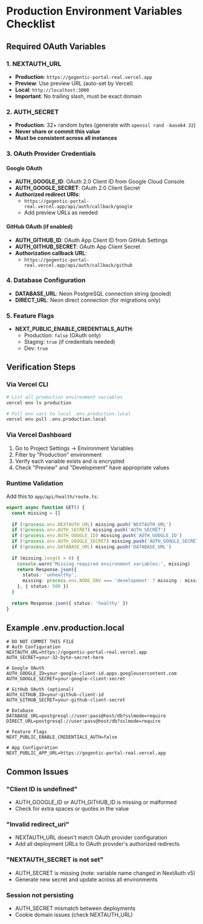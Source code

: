 # Production Environment Variables Checklist

## Required OAuth Variables

### 1. NEXTAUTH_URL
- **Production**: `https://gogentic-portal-real.vercel.app`
- **Preview**: Use preview URL (auto-set by Vercel)
- **Local**: `http://localhost:3000`
- **Important**: No trailing slash, must be exact domain

### 2. AUTH_SECRET
- **Production**: 32+ random bytes (generate with `openssl rand -base64 32`)
- **Never share or commit this value**
- **Must be consistent across all instances**

### 3. OAuth Provider Credentials

#### Google OAuth
- **AUTH_GOOGLE_ID**: OAuth 2.0 Client ID from Google Cloud Console
- **AUTH_GOOGLE_SECRET**: OAuth 2.0 Client Secret
- **Authorized redirect URIs**: 
  - `https://gogentic-portal-real.vercel.app/api/auth/callback/google`
  - Add preview URLs as needed

#### GitHub OAuth (if enabled)
- **AUTH_GITHUB_ID**: OAuth App Client ID from GitHub Settings
- **AUTH_GITHUB_SECRET**: OAuth App Client Secret
- **Authorization callback URL**:
  - `https://gogentic-portal-real.vercel.app/api/auth/callback/github`

### 4. Database Configuration
- **DATABASE_URL**: Neon PostgreSQL connection string (pooled)
- **DIRECT_URL**: Neon direct connection (for migrations only)

### 5. Feature Flags
- **NEXT_PUBLIC_ENABLE_CREDENTIALS_AUTH**: 
  - Production: `false` (OAuth only)
  - Staging: `true` (if credentials needed)
  - Dev: `true`

## Verification Steps

### Via Vercel CLI
```bash
# List all production environment variables
vercel env ls production

# Pull env vars to local .env.production.local
vercel env pull .env.production.local
```

### Via Vercel Dashboard
1. Go to Project Settings → Environment Variables
2. Filter by "Production" environment
3. Verify each variable exists and is encrypted
4. Check "Preview" and "Development" have appropriate values

### Runtime Validation
Add this to `app/api/health/route.ts`:
```typescript
export async function GET() {
  const missing = []
  
  if (!process.env.NEXTAUTH_URL) missing.push('NEXTAUTH_URL')
  if (!process.env.AUTH_SECRET) missing.push('AUTH_SECRET')
  if (!process.env.AUTH_GOOGLE_ID) missing.push('AUTH_GOOGLE_ID')
  if (!process.env.AUTH_GOOGLE_SECRET) missing.push('AUTH_GOOGLE_SECRET')
  if (!process.env.DATABASE_URL) missing.push('DATABASE_URL')
  
  if (missing.length > 0) {
    console.warn('Missing required environment variables:', missing)
    return Response.json({ 
      status: 'unhealthy',
      missing: process.env.NODE_ENV === 'development' ? missing : missing.length 
    }, { status: 500 })
  }
  
  return Response.json({ status: 'healthy' })
}
```

## Example .env.production.local
```env
# DO NOT COMMIT THIS FILE
# Auth Configuration
NEXTAUTH_URL=https://gogentic-portal-real.vercel.app
AUTH_SECRET=your-32-byte-secret-here

# Google OAuth
AUTH_GOOGLE_ID=your-google-client-id.apps.googleusercontent.com
AUTH_GOOGLE_SECRET=your-google-client-secret

# GitHub OAuth (optional)
AUTH_GITHUB_ID=your-github-client-id
AUTH_GITHUB_SECRET=your-github-client-secret

# Database
DATABASE_URL=postgresql://user:pass@host/db?sslmode=require
DIRECT_URL=postgresql://user:pass@host/db?sslmode=require

# Feature Flags
NEXT_PUBLIC_ENABLE_CREDENTIALS_AUTH=false

# App Configuration
NEXT_PUBLIC_APP_URL=https://gogentic-portal-real.vercel.app
```

## Common Issues

### "Client ID is undefined"
- AUTH_GOOGLE_ID or AUTH_GITHUB_ID is missing or malformed
- Check for extra spaces or quotes in the value

### "Invalid redirect_uri"
- NEXTAUTH_URL doesn't match OAuth provider configuration
- Add all deployment URLs to OAuth provider's authorized redirects

### "NEXTAUTH_SECRET is not set"
- AUTH_SECRET is missing (note: variable name changed in NextAuth v5)
- Generate new secret and update across all environments

### Session not persisting
- AUTH_SECRET mismatch between deployments
- Cookie domain issues (check NEXTAUTH_URL)